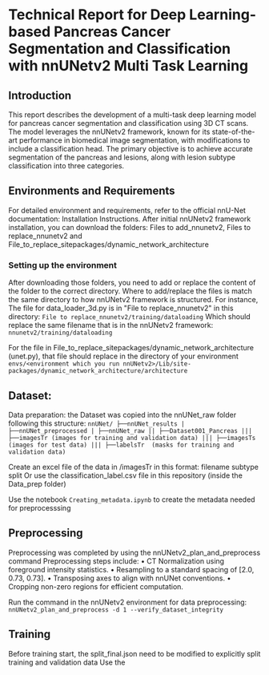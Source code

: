 # Technical Report for Deep Learning-based Pancreas Cancer Segmentation and Classification with nnUNetv2 Multi Task Learning
## Introduction

This report describes the development of a multi-task deep learning model for pancreas cancer segmentation and classification using 3D CT scans. The model leverages the nnUNetv2 framework, known for its state-of-the-art performance in biomedical image segmentation, with modifications to include a classification head. The primary objective is to achieve accurate segmentation of the pancreas and lesions, along with lesion subtype classification into three categories.

## Environments and Requirements

For detailed environment and requirements, refer to the official nnU-Net documentation: Installation Instructions.
After initial nnUNetv2 framework installation, you can download the folders: Files to add_nnunetv2, Files to replace_nnunetv2 and File_to_replace_sitepackages/dynamic_network_architecture

### Setting up the environment
After downloading those folders, you need to add or replace the content of the folder to the correct directory. Where to add/replace the files is match the same directory to how nnUNetv2 framework is structured.
For instance,
The file for data_loader_3d.py is in "File to replace_nnunetv2" in this directory: ``` File to replace_nnunetv2/training/dataloading ```
Which should replace the same filename that is in the nnUNetv2 framework: ``` nnunetv2/training/dataloading ```

For the file in File_to_replace_sitepackages/dynamic_network_architecture (unet.py), that file should replace in the directory of your environment
``` envs/<environment which you run nnUNetv2>/Lib/site-packages/dynamic_network_architecture/architecture ```

## Dataset:
Data preparation: the Dataset was copied into the nnUNet_raw folder following this structure:
``` nnUNet/ ├──nnUNet_results | ├──nnUNet_preprocessed | ├──nnUNet_raw || ├──Dataset001_Pancreas ||| ├──imagesTr (images for training and validation data) ||| ├──imagesTs (images for test data) ||| ├──labelsTr  (masks for training and validation data) ```

Create an excel file of the data in /imagesTr in this format:  filename    subtype    split
Or use the classification_label.csv file in this repository (inside the Data_prep folder)

Use the notebook ```Creating_metadata.ipynb``` to create the metadata needed for preprocesssing

## Preprocessing
Preprocessing was completed by using the nnUNetv2_plan_and_preprocess command
Preprocessing steps include:
•	CT Normalization using foreground intensity statistics.
•	Resampling to a standard spacing of [2.0, 0.73, 0.73].
•	Transposing axes to align with nnUNet conventions.
•	Cropping non-zero regions for efficient computation.

Run the command in the nnUNetv2 environment for data preprocessing:
``` nnUNetv2_plan_and_preprocess -d 1 --verify_dataset_integrity ```

## Training
Before training start, the split_final.json need to be modified to explicitly split training and validation data
Use the 
